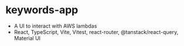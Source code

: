 # keywords-app
- A UI to interact with AWS lambdas
- React, TypeScript, Vite, Vitest, react-router, @tanstack/react-query, Material UI 
